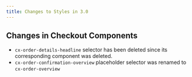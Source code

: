 ```yaml
---
title: Changes to Styles in 3.0
---
```


## Changes in Checkout Components

* `cx-order-details-headline` selector has been deleted since its corresponding component was deleted.
* `cx-order-confirmation-overview` placeholder selector was renamed to `cx-order-overview`

